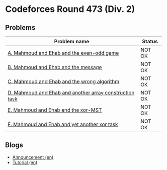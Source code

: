 # Codeforces Round 473 (Div. 2)

## Problems

|Problem name|Status|
|------------|---------|
| [A. Mahmoud and Ehab and the even-odd game](problems/A._Mahmoud_and_Ehab_and_the_even-odd_game.md)|NOT OK|
| [B. Mahmoud and Ehab and the message](problems/B._Mahmoud_and_Ehab_and_the_message.md)|NOT OK|
| [C. Mahmoud and Ehab and the wrong algorithm](problems/C._Mahmoud_and_Ehab_and_the_wrong_algorithm.md)|NOT OK|
| [D. Mahmoud and Ehab and another array construction task](problems/D._Mahmoud_and_Ehab_and_another_array_construction_task.md)|NOT OK|
| [E. Mahmoud and Ehab and the xor-MST](problems/E._Mahmoud_and_Ehab_and_the_xor-MST.md)|NOT OK|
| [F. Mahmoud and Ehab and yet another xor task](problems/F._Mahmoud_and_Ehab_and_yet_another_xor_task.md)|NOT OK|
## Blogs

- [Announcement (en)](blogs/Announcement_(en).md)
- [Tutorial (en)](blogs/Tutorial_(en).md)
